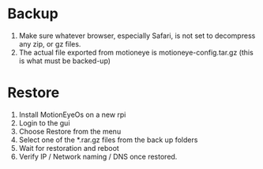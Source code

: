 # Backup
1. Make sure whatever browser, especially Safari, is not set to decompress any zip, or gz files. 
2. The actual file exported from motioneye is motioneye-config.tar.gz (this is what must be backed-up)


# Restore
1. Install MotionEyeOs on a new rpi
2. Login to the gui
3. Choose Restore from the menu
4. Select one of the *.rar.gz files from the back up folders
5. Wait for restoration and reboot
6. Verify IP / Network naming  / DNS once restored. 
